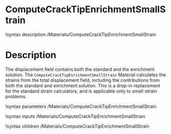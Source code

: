 # ComputeCrackTipEnrichmentSmallStrain

!syntax description /Materials/ComputeCrackTipEnrichmentSmallStrain

# Description

The displacement field contains both the standard and the enrichment solution. The
`ComputeCrackTipEnrichmentSmallStrain` Material calculates the strains from the total displacement
field, including the contributions from both the standard and enrichment solution. This is a drop-in
replacement for the standard strain calculators, and is applicable only to small-strain problems.

!syntax parameters /Materials/ComputeCrackTipEnrichmentSmallStrain

!syntax inputs /Materials/ComputeCrackTipEnrichmentSmallStrain

!syntax children /Materials/ComputeCrackTipEnrichmentSmallStrain
